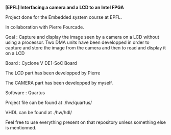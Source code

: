 **[EPFL] Interfacing a camera and a LCD to an Intel FPGA**

Project done for the Embedded system course at EPFL.

In collaboration with Pierre Fourcade.

Goal : Capture and display the image seen by a camera on a LCD without using a processor.
Two DMA units have been developped in order to capture and store the image from the camera and then to read and display it on a LCD

Board : Cyclone V DE1-SoC Board

The LCD part has been developped by Pierre

The CAMERA part has been developped by myself. 

Software : Quartus

Project file can be found at ./hw/quartus/

VHDL can be found at ./hw/hdl/

Feel free to use everything present on that repository unless something else is mentionned.
